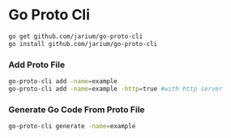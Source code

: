 # Go Proto Cli
```bash
go get github.com/jarium/go-proto-cli
go install github.com/jarium/go-proto-cli
``` 

### Add Proto File
```bash
go-proto-cli add -name=example
go-proto-cli add -name=example -http=true #with http server
``` 

### Generate Go Code From Proto File
```bash
go-proto-cli generate -name=example
``` 